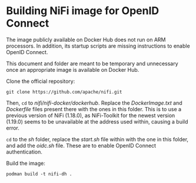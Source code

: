 # Building NiFi image for OpenID Connect
The image publicly available on Docker Hub does not run on ARM processors. In addition, its startup scripts are missing instructions to enable OpenID Connect.

This document and folder are meant to be temporary and unnecessary once an appropriate image is available on Docker Hub.

Clone the official repository:
```shell
git clone https://github.com/apache/nifi.git
```

Then, `cd` to *nifi/nifi-docker/dockerhub*. Replace the *DockerImage.txt* and *Dockerfile* files present there with the ones in this folder. This is to use a previous version of NiFi (1.18.0), as NiFi-Toolkit for the newest version (1.19.0) seems to be unavailable at the address used within, causing a build error.

`cd` to the *sh* folder, replace the *start.sh* file within with the one in this folder, and add the *oidc.sh* file. These are to enable OpenID Connect authentication.

Build the image:
```shell
podman build -t nifi-dh .
```